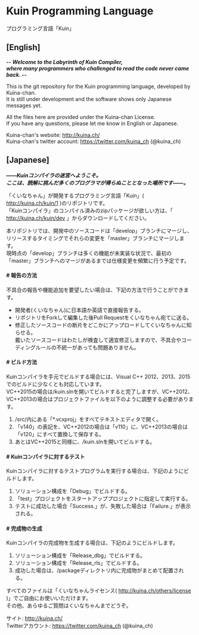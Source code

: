 # Kuin Programming Language
プログラミング言語「Kuin」

## [English]

***-- Welcome to the Labyrinth of Kuin Compiler,***  
***where many programmers who challenged to read the code never came back. --***

This is the git repository for the Kuin programming language, developed by Kuina-chan.  
It is still under development and the software shows only Japanese messages yet.

All the files here are provided under the Kuina-chan License.  
If you have any questions, please let me know in English or Japanese.

Kuina-chan's website: <http://kuina.ch/>  
Kuina-chan's twitter account: <https://twitter.com/kuina_ch> (@kuina_ch)

## [Japanese]

***――Kuinコンパイラの迷宮へようこそ。***  
***ここは、読解に挑んだ多くのプログラマが帰らぬこととなった場所です――。***

「くいなちゃん」が開発するプログラミング言語「Kuin」( <http://kuina.ch/kuin/1> )のリポジトリです。  
「Kuinコンパイラ」のコンパイル済みのzipパッケージが欲しい方は、「 <http://kuina.ch/kuin/dev> 」からダウンロードしてください。

本リポジトリでは、開発中のソースコードは「develop」ブランチにマージし、リリースするタイミングでそれらの変更を「master」ブランチにマージします。  
現時点の「develop」ブランチは多くの機能が未実装な状況で、最初の「master」ブランチへのマージがあるまでは仕様変更を頻繁に行う予定です。

#### # 報告の方法
不具合の報告や機能追加を要望したい場合は、下記の方法で行うことができます。  
* 開発者(くいなちゃん)に日本語か英語で直接報告する。
* リポジトリをForkして編集した後Pull Requestをくいなちゃん宛てに送る。
* 修正したソースコードの断片をどこかにアップロードしてくいなちゃんに知らせる。  
戴いたソースコードはわたしが検査して適宜修正しますので、不具合やコーディングルールの不統一があっても問題ありません。

#### # ビルド方法
Kuinコンパイラを手元でビルドする場合には、Visual C++ 2012、2013、2015でのビルドに少なくとも対応しています。  
VC++2015の場合は/kuin.slnを開いてビルドすると完了しますが、VC++2012、VC++2013の場合はプロジェクトファイルを以下のように調整する必要があります。  
1. /src/内にある「*.vcxproj」をすべてテキストエディタで開く。  
2. 「v140」の表記を、VC++2012の場合は「v110」に、VC++2013の場合は「v120」にすべて置換して保存する。  
3. あとはVC++2015と同様に、/kuin.slnを開いてビルドする。

#### # Kuinコンパイラに対するテスト
Kuinコンパイラに対するテストプログラムを実行する場合は、下記のようにビルドします。  
1. ソリューション構成を「Debug」でビルドする。  
2. 「test」プロジェクトをスタートアッププロジェクトに指定して実行する。  
3. テストに成功した場合「Success.」が、失敗した場合は「Failure.」が表示される。

#### # 完成物の生成
Kuinコンパイラの完成物を生成する場合は、下記のようにビルドします。  
1. ソリューション構成を「Release_dbg」でビルドする。  
2. ソリューション構成を「Release_rls」でビルドする。  
3. 成功した場合は、/packageディレクトリ内に完成物がまとめて配置される。

すべてのファイルは「くいなちゃんライセンス( <http://kuina.ch/others/license> )」でご自由にお使いいただけます。  
その他、あらゆるご質問はくいなちゃんまでどうぞ。

サイト: <http://kuina.ch/>  
Twitterアカウント: <https://twitter.com/kuina_ch> (@kuina_ch)
